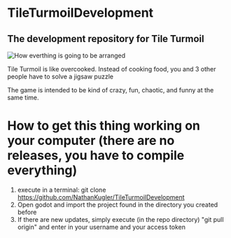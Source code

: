 # TileTurmoilDevelopment
## The development repository for Tile Turmoil

![How everthing is going to be arranged](https://i.imgur.com/dr6nYfw.png)

Tile Turmoil is like overcooked. Instead of cooking food, you and 3 other people have to solve a jigsaw puzzle

The game is intended to be kind of crazy, fun, chaotic, and funny at the same time. 

# How to get this thing working on your computer (there are no releases, you have to compile everything)
1. execute in a terminal: git clone https://github.com/NathanKugler/TileTurmoilDevelopment
2. Open godot and import the project found in the directory you created before
3. If there are new updates, simply execute (in the repo directory) "git pull origin" and enter in your username and your access token
